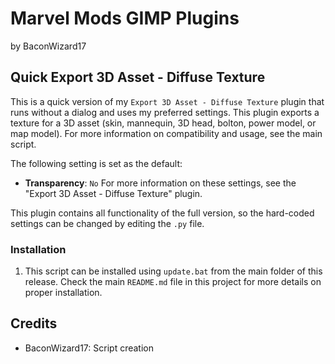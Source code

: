 # Marvel Mods GIMP Plugins
by BaconWizard17

## Quick Export 3D Asset - Diffuse Texture
This is a quick version of my `Export 3D Asset - Diffuse Texture` plugin that runs without a dialog and uses my preferred settings. This plugin exports a texture for a 3D asset (skin, mannequin, 3D head, bolton, power model, or map model). For more information on compatibility and usage, see the main script.

The following setting is set as the default:
 - **Transparency**: `No`
For more information on these settings, see the "Export 3D Asset - Diffuse Texture" plugin. 

This plugin contains all functionality of the full version, so the hard-coded settings can be changed by editing the `.py` file.

### Installation
1. This script can be installed using `update.bat` from the main folder of this release. Check the main `README.md` file in this project for more details on proper installation.

## Credits
- BaconWizard17: Script creation